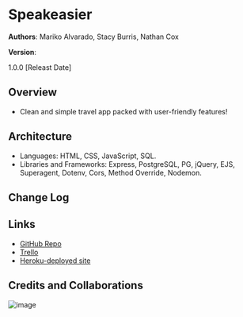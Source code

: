 # Speakeasier

**Authors**: Mariko Alvarado, Stacy Burris, Nathan Cox

**Version**:

1.0.0 [Releast Date]

## Overview

+ Clean and simple travel app packed with user-friendly features!

## Architecture

+ Languages: HTML, CSS, JavaScript, SQL.
+ Libraries and Frameworks: Express, PostgreSQL, PG, jQuery, EJS, Superagent, Dotenv, Cors, Method Override, Nodemon.

## Change Log

## Links

+ [GitHub Repo](https://github.com/stacyburris/Speakeasier)
+ [Trello](https://trello.com/b/0zw5Nk74/speakeasier)
+ [Heroku-deployed site](https://speakeasier.herokuapp.com/)

## Credits and Collaborations
<!-- Give credit (and a link) to other people or resources that helped you build this application. -->

![image](relationship.png)
